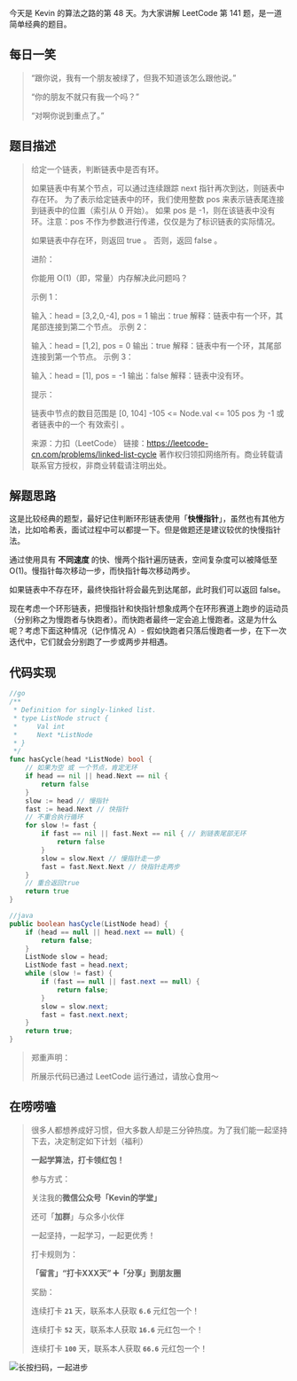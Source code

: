 今天是 Kevin 的算法之路的第 48 天。为大家讲解 LeetCode 第 141 题，是一道简单经典的题目。



## 每日一笑

> “跟你说，我有一个朋友被绿了，但我不知道该怎么跟他说。”
>
> “你的朋友不就只有我一个吗？”
>
> “对啊你说到重点了。”



## 题目描述

> 给定一个链表，判断链表中是否有环。
>
> 如果链表中有某个节点，可以通过连续跟踪 next 指针再次到达，则链表中存在环。 为了表示给定链表中的环，我们使用整数 pos 来表示链表尾连接到链表中的位置（索引从 0 开始）。 如果 pos 是 -1，则在该链表中没有环。注意：pos 不作为参数进行传递，仅仅是为了标识链表的实际情况。
>
> 如果链表中存在环，则返回 true 。 否则，返回 false 。
>
>  
>
> 进阶：
>
> 你能用 O(1)（即，常量）内存解决此问题吗？
>
>  
>
> 示例 1：
>
> 
>
> 输入：head = [3,2,0,-4], pos = 1
> 输出：true
> 解释：链表中有一个环，其尾部连接到第二个节点。
> 示例 2：
>
> 
>
> 输入：head = [1,2], pos = 0
> 输出：true
> 解释：链表中有一个环，其尾部连接到第一个节点。
> 示例 3：
>
> 
>
> 输入：head = [1], pos = -1
> 输出：false
> 解释：链表中没有环。
>
>
> 提示：
>
> 链表中节点的数目范围是 [0, 104]
> -105 <= Node.val <= 105
> pos 为 -1 或者链表中的一个 有效索引 。
>
> 来源：力扣（LeetCode）
> 链接：https://leetcode-cn.com/problems/linked-list-cycle
> 著作权归领扣网络所有。商业转载请联系官方授权，非商业转载请注明出处。



## 解题思路

这是比较经典的题型，最好记住判断环形链表使用「**快慢指针**」，虽然也有其他方法，比如哈希表，面试过程中可以都提一下。但是做题还是建议较优的快慢指针法。

通过使用具有 **不同速度** 的快、慢两个指针遍历链表，空间复杂度可以被降低至 O(1)。慢指针每次移动一步，而快指针每次移动两步。

如果链表中不存在环，最终快指针将会最先到达尾部，此时我们可以返回 false。

现在考虑一个环形链表，把慢指针和快指针想象成两个在环形赛道上跑步的运动员（分别称之为慢跑者与快跑者）。而快跑者最终一定会追上慢跑者。这是为什么呢？考虑下面这种情况（记作情况 A）- 假如快跑者只落后慢跑者一步，在下一次迭代中，它们就会分别跑了一步或两步并相遇。



## 代码实现

```go
//go
/**
 * Definition for singly-linked list.
 * type ListNode struct {
 *     Val int
 *     Next *ListNode
 * }
 */
func hasCycle(head *ListNode) bool {
    // 如果为空 或 一个节点，肯定无环
    if head == nil || head.Next == nil {
        return false
    }
    slow := head // 慢指针
    fast := head.Next // 快指针
    // 不重合执行循环
    for slow != fast { 
        if fast == nil || fast.Next == nil { // 到链表尾部无环
            return false
        }
        slow = slow.Next // 慢指针走一步 
        fast = fast.Next.Next // 快指针走两步
    }
    // 重合返回true
    return true
}
```

```java
//java
public boolean hasCycle(ListNode head) {
    if (head == null || head.next == null) {
        return false;
    }
    ListNode slow = head;
    ListNode fast = head.next;
    while (slow != fast) {
        if (fast == null || fast.next == null) {
            return false;
        }
        slow = slow.next;
        fast = fast.next.next;
    }
    return true;
}
```



> 郑重声明：
>
> 所展示代码已通过 LeetCode 运行通过，请放心食用～



## 在唠唠嗑

> 很多人都想养成好习惯，但大多数人却是三分钟热度。为了我们能一起坚持下去，决定制定如下计划（福利）
>
> **一起学算法，打卡领红包！**
>
> 参与方式：
>
> 关注我的**微信公众号「Kevin的学堂」**
>
> 还可「**加群**」与众多小伙伴
>
> 一起坚持，一起学习，一起更优秀！
>
> 打卡规则为：
>
> **「留言」“打卡XXX天” ➕「分享」到朋友圈**
>
> 奖励：
>
> 连续打卡 **`21`** 天，联系本人获取 **`6.6`** 元红包一个！
>
> 连续打卡 **`52`** 天，联系本人获取 **`16.6`** 元红包一个！
>
> 连续打卡 **`100`** 天，联系本人获取 **`66.6`** 元红包一个！



![长按扫码，一起进步](http://wesub.ifree258.top/wesubQRCode-2.png)
